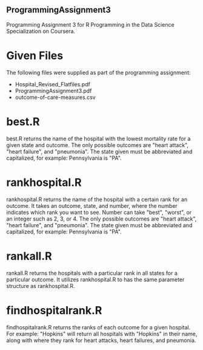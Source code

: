 ## ProgrammingAssignment3
Programming Assignment 3 for R Programming in the Data Science Specialization on Coursera.

# Given Files
The following files were supplied as part of the programming assignment:
* Hospital_Revised_Flatfiles.pdf
* ProgrammingAssignment3.pdf
* outcome-of-care-measures.csv

# best.R
best.R returns the name of the hospital with the lowest mortality rate for a given state and outcome.
The only possible outcomes are "heart attack", "heart failure", and "pneumonia". The state given must be abbreviated and capitalized, for example: Pennsylvania is "PA".

# rankhospital.R
rankhospital.R returns the name of the hospital with a certain rank for an outcome. It takes an outcome, state, and number, where the number indicates which rank you want to see. Number can take "best", "worst", or an integer such as 2, 3, or 4.
The only possible outcomes are "heart attack", "heart failure", and "pneumonia". The state given must be abbreviated and capitalized, for example: Pennsylvania is "PA".

# rankall.R
rankall.R returns the hospitals with a particular rank in all states for a particular outcome. It utilizes rankhospital.R to has the same parameter structure as rankhospital.R.

# findhospitalrank.R
findhospitalrank.R returns the ranks of each outcome for a given hospital. For example: "Hopkins" will return all hospitals with "Hopkins" in their name, along with where they rank for heart attacks, heart failures, and pneumonia.
